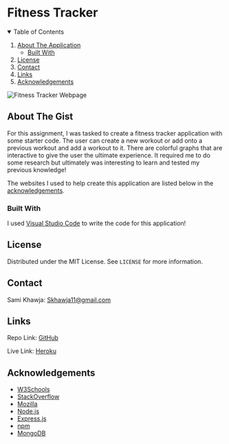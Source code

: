 # Fitness Tracker

<!-- TABLE OF CONTENTS -->
<details open="open">
  <summary>Table of Contents</summary>
  <ol>
    <li>
      <a href="#about-the-gist">About The Application</a>
      <ul>
        <li><a href="#built-with">Built With</a></li>
      </ul>
    </li>
    <li><a href="#license">License</a></li>
    <li><a href="#contact">Contact</a></li>
    <li><a href="#links">Links</a></li>
    <li><a href="#acknowledgements">Acknowledgements</a></li>
  </ol>
</details>


<img src="./public/assets/webpage.png" alt="Fitness Tracker Webpage">


<!-- ABOUT THE GIST -->
## About The Gist

For this assignment, I was tasked to create a fitness tracker application with some starter code. The user can create a new workout or add onto a previous workout and add a workout to it. There are colorful graphs that are interactive to give the user the ultimate experience. It required me to do some research but ultimately was interesting to learn and tested my previous knowledge!

The websites I used to help create this application are listed below in the <a href="#acknowledgements">acknowledgements</a>.

### Built With

I used <a href="https://code.visualstudio.com/">Visual Studio Code</a> to write the code for this application!


<!-- LICENSE -->
## License

Distributed under the MIT License. See `LICENSE` for more information.


<!-- CONTACT -->
## Contact

Sami Khawja: Skhawja11@gmail.com


## Links

Repo Link: [GitHub](https://github.com/samikhawja/fitness_tracker/)

Live Link: [Heroku](https://immense-temple-56938.herokuapp.com/)



<!-- ACKNOWLEDGEMENTS -->
## Acknowledgements

* [W3Schools](https://www.w3schools.com/)
* [StackOverflow](https://stackoverflow.com/)
* [Mozilla](https://developer.mozilla.org/en-US/docs/Web/JavaScript)
* [Node.js](https://nodejs.com/)
* [Express.js](https://expressjs.com/)
* [npm](https://npm.com/)
* [MongoDB](https://mongodb.com/)